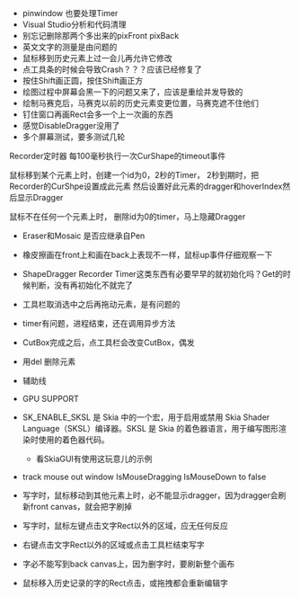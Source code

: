 


- pinwindow 也要处理Timer
- Visual Studio分析和代码清理
- 别忘记删除那两个多出来的pixFront pixBack
- 英文文字的测量是由问题的
- 鼠标移到历史元素上过一会儿再允许它修改
- 点工具条的时候会导致Crash？？？应该已经修复了
- 按住Shift画正圆，按住Shift画正方
- 绘图过程中屏幕会黑一下的问题又来了，应该是重绘并发导致的
- 绘制马赛克后，马赛克以前的历史元素变更位置，马赛克遮不住他们
- 钉住窗口再画Rect会多一个上一次画的东西
- 感觉DisableDragger没用了
- 多个屏幕测试，要多测试几轮

Recorder定时器
每100毫秒执行一次CurShape的timeout事件

鼠标移到某个元素上时，创建一个id为0，2秒的Timer，
2秒到期时，把Recorder的CurShpe设置成此元素
然后设置好此元素的dragger和hoverIndex然后显示Dragger

鼠标不在任何一个元素上时，
删除id为0的timer，马上隐藏Dragger





- Eraser和Mosaic 是否应继承自Pen




- 橡皮擦画在front上和画在back上表现不一样，鼠标up事件仔细观察一下
- ShapeDragger Recorder Timer这类东西有必要早早的就初始化吗？Get的时候判断，没有再初始化不就完了
- 工具栏取消选中之后再拖动元素，是有问题的
- timer有问题，进程结束，还在调用异步方法
- CutBox完成之后，点工具栏会改变CutBox，偶发



 - 用del 删除元素
 - 辅助线
- GPU SUPPORT


- SK_ENABLE_SKSL 是 Skia 中的一个宏，用于启用或禁用 Skia Shader Language（SKSL）编译器。SKSL 是 Skia 的着色器语言，用于编写图形渲染时使用的着色器代码。
  - 看SkiaGUI有使用这玩意儿的示例
 - track mouse out window IsMouseDragging IsMouseDown to false


- 写字时，鼠标移动到其他元素上时，必不能显示dragger，因为dragger会刷新front canvas，就会把字刷掉
- 写字时，鼠标左键点击文字Rect以外的区域，应无任何反应
- 右键点击文字Rect以外的区域或点击工具栏结束写字
- 字必不能写到back canvas上，因为删字时，要刷新整个画布
- 鼠标移入历史记录的字的Rect点击，或拖拽都会重新编辑字